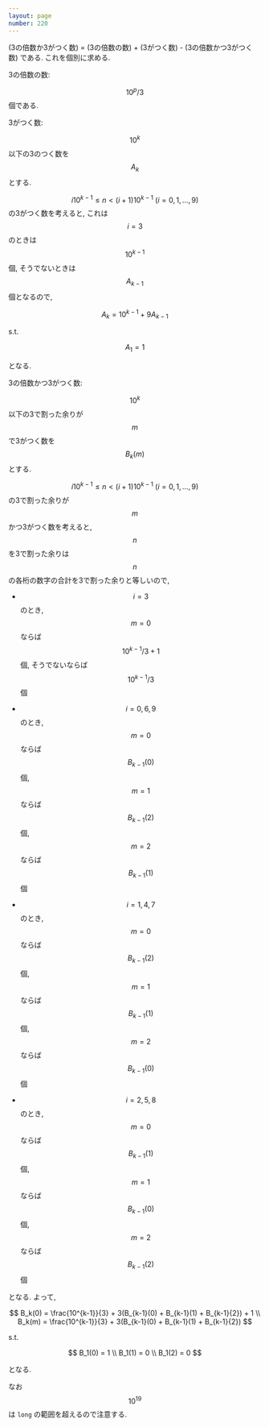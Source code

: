 ```yaml
---
layout: page
number: 220
---
```

(3の倍数か3がつく数) = (3の倍数の数) + (3がつく数) - (3の倍数かつ3がつく数) である. これを個別に求める.

3の倍数の数:

$$ 10^p / 3 $$ 個である.

3がつく数:

$$ 10^k $$ 以下の3のつく数を $$ A_k $$ とする.

$$ i 10^{k-1} \leq n \lt (i+1) 10^{k-1} \ (i=0,1,\dots,9) $$ の3がつく数を考えると, これは $$ i = 3 $$ のときは $$ 10^{k-1} $$ 個, そうでないときは $$ A_{k-1} $$ 個となるので,

$$
A_k = 10^{k-1} + 9A_{k-1}
$$

s.t.

$$
A_1 = 1
$$

となる.

3の倍数かつ3がつく数:

$$ 10^k $$ 以下の3で割った余りが $$ m $$ で3がつく数を $$ B_k(m) $$ とする.

$$ i 10^{k-1} \leq n \lt (i+1) 10^{k-1} \ (i=0,1,\dots,9) $$ の3で割った余りが $$ m $$ かつ3がつく数を考えると, $$ n $$ を3で割った余りは $$ n $$ の各桁の数字の合計を3で割った余りと等しいので,

* $$ i = 3 $$ のとき, $$ m = 0 $$ ならば $$ 10^{k-1} / 3 + 1 $$ 個, そうでないならば $$ 10^{k-1} / 3 $$ 個

* $$ i = 0, 6, 9 $$ のとき, $$ m = 0 $$ ならば $$ B_{k-1}(0) $$ 個, $$ m= 1 $$ ならば $$ B_{k-1}(2) $$ 個, $$ m = 2 $$ ならば $$ B_{k-1}(1) $$ 個

* $$ i = 1, 4, 7 $$ のとき, $$ m = 0 $$ ならば $$ B_{k-1}(2) $$ 個, $$ m= 1 $$ ならば $$ B_{k-1}(1) $$ 個, $$ m = 2 $$ ならば $$ B_{k-1}(0) $$ 個

* $$ i = 2, 5, 8 $$ のとき, $$ m = 0 $$ ならば $$ B_{k-1}(1) $$ 個, $$ m= 1 $$ ならば $$ B_{k-1}(0) $$ 個, $$ m = 2 $$ ならば $$ B_{k-1}(2) $$ 個

となる. よって,

$$
B_k(0) = \frac{10^{k-1}}{3} + 3(B_{k-1}(0) + B_{k-1}(1) + B_{k-1}{2}) + 1 \\
B_k(m) = \frac{10^{k-1}}{3} + 3(B_{k-1}(0) + B_{k-1}(1) + B_{k-1}{2})
$$

s.t.

$$
B_1(0) = 1 \\
B_1(1) = 0 \\
B_1(2) = 0
$$

となる.

なお $$ 10^{19} $$ は `long` の範囲を超えるので注意する.
